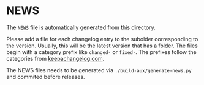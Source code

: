 # NEWS

The [`NEWS`](../NEWS) file is automatically generated from this directory.

Please add a file for each changelog entry to the subolder corresponding to the version. Usually, this will be the latest version that has a folder. The files begin with a category prefix like `changed-` or `fixed-`. The prefixes follow the categories from [keepachangelog.com](https://keepachangelog.com/en/1.1.0/).

The NEWS files needs to be generated via `./build-aux/generate-news.py` and commited before releases.
